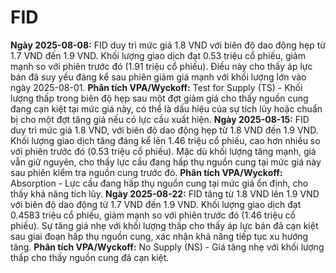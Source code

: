 # FID

**Ngày 2025-08-08:** FID duy trì mức giá 1.8 VND với biên độ dao động hẹp từ 1.7 VND đến 1.9 VND. Khối lượng giao dịch đạt 0.53 triệu cổ phiếu, giảm mạnh so với phiên trước đó (1.91 triệu cổ phiếu). Điều này cho thấy áp lực bán đã suy yếu đáng kể sau phiên giảm giá mạnh với khối lượng lớn vào ngày 2025-08-01. **Phân tích VPA/Wyckoff:** Test for Supply (TS) - Khối lượng thấp trong biên độ hẹp sau một đợt giảm giá cho thấy nguồn cung đang cạn kiệt tại mức giá này, có thể là dấu hiệu của sự tích lũy hoặc chuẩn bị cho một đợt tăng giá nếu có lực cầu xuất hiện.
**Ngày 2025-08-15:** FID duy trì mức giá 1.8 VND, với biên độ dao động hẹp từ 1.8 VND đến 1.9 VND. Khối lượng giao dịch tăng đáng kể lên 1.46 triệu cổ phiếu, cao hơn nhiều so với phiên trước đó (0.53 triệu cổ phiếu). Mặc dù khối lượng tăng mạnh, giá vẫn giữ nguyên, cho thấy lực cầu đang hấp thụ nguồn cung tại mức giá này sau phiên kiểm tra nguồn cung trước đó. **Phân tích VPA/Wyckoff:** Absorption - Lực cầu đang hấp thụ nguồn cung tại mức giá ổn định, cho thấy khả năng tích lũy.
**Ngày 2025-08-22:** FID tăng từ 1.8 VND lên 1.9 VND với biên độ dao động từ 1.7 VND đến 1.9 VND. Khối lượng giao dịch đạt 0.4583 triệu cổ phiếu, giảm mạnh so với phiên trước đó (1.46 triệu cổ phiếu). Sự tăng giá nhẹ với khối lượng thấp cho thấy áp lực bán đã cạn kiệt sau giai đoạn hấp thụ nguồn cung, xác nhận khả năng tiếp tục xu hướng tăng. **Phân tích VPA/Wyckoff:** No Supply (NS) - Giá tăng nhẹ với khối lượng thấp cho thấy nguồn cung đã cạn kiệt.
